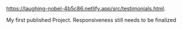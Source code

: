 https://laughing-nobel-4b5c86.netlify.app/src/testimonials.html.

My first published Project.
Responsiveness still needs to be finalized
